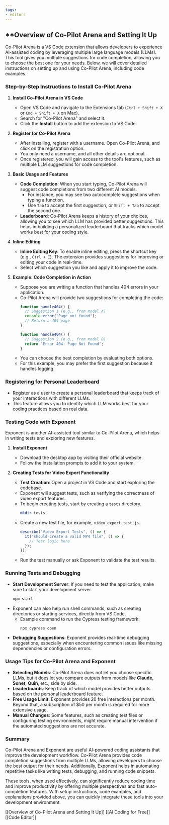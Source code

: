 ```yaml
---
tags:
- editors
---
```

## **Overview of Co-Pilot Arena and Setting It Up

Co-Pilot Arena is a VS Code extension that allows developers to experience AI-assisted coding by leveraging multiple large language models (LLMs). This tool gives you multiple suggestions for code completion, allowing you to choose the best one for your needs. Below, we will cover detailed instructions on setting up and using Co-Pilot Arena, including code examples.

### Step-by-Step Instructions to Install Co-Pilot Arena

1. **Install Co-Pilot Arena in VS Code**
   - Open VS Code and navigate to the Extensions tab (`Ctrl + Shift + X` or `Cmd + Shift + X` on Mac).
   - Search for "Co-Pilot Arena" and select it.
   - Click the **Install** button to add the extension to VS Code.

2. **Register for Co-Pilot Arena**
   - After installing, register with a username. Open Co-Pilot Arena, and click on the registration option.
   - You only need a username, and all other details are optional.
   - Once registered, you will gain access to the tool's features, such as multiple LLM suggestions for code completion.

3. **Basic Usage and Features**
   - **Code Completion**: When you start typing, Co-Pilot Arena will suggest code completions from two different AI models.
     - For instance, you may see two autocomplete suggestions when typing a function.
     - Use `Tab` to accept the first suggestion, or `Shift + Tab` to accept the second one.
   - **Leaderboard**: Co-Pilot Arena keeps a history of your choices, allowing you to see which LLM has provided better suggestions. This helps in building a personalized leaderboard that tracks which model works best for your coding style.

4. **Inline Editing**
   - **Inline Editing Key**: To enable inline editing, press the shortcut key (e.g., `Ctrl + I`). The extension provides suggestions for improving or editing your code in real-time.
   - Select which suggestion you like and apply it to improve the code.

5. **Example: Code Completion in Action**
   - Suppose you are writing a function that handles 404 errors in your application.
   - Co-Pilot Arena will provide two suggestions for completing the code:
     ```javascript
     function handle404() {
       // Suggestion 1 (e.g., from model A)
       console.error("Page not found");
       // Return a 404 page
     }
     ```
     ```javascript
     function handle404() {
       // Suggestion 2 (e.g., from model B)
       return "Error 404: Page Not Found";
     }
     ```
   - You can choose the best completion by evaluating both options.
   - For this example, you may prefer the first suggestion because it handles logging.

### Registering for Personal Leaderboard

- Register as a user to create a personal leaderboard that keeps track of your interactions with different LLMs.
- This feature allows you to identify which LLM works best for your coding practices based on real data.

### Testing Code with Exponent

Exponent is another AI-assisted tool similar to Co-Pilot Arena, which helps in writing tests and exploring new features.

1. **Install Exponent**
   - Download the desktop app by visiting their official website.
   - Follow the installation prompts to add it to your system.

2. **Creating Tests for Video Export Functionality**
   - **Test Creation**: Open a project in VS Code and start exploring the codebase.
   - Exponent will suggest tests, such as verifying the correctness of video export features.
   - To begin creating tests, start by creating a `tests` directory.
     ```bash
     mkdir tests
     ```
   - Create a new test file, for example, `video_export.test.js`.
     ```javascript
     describe("Video Export Tests", () => {
       it("should create a valid MP4 file", () => {
         // Test logic here
       });
     });
     ```
   - Run the test manually or ask Exponent to validate the test results.

### Running Tests and Debugging

- **Start Development Server**: If you need to test the application, make sure to start your development server.
  ```bash
  npm start
  ```
- Exponent can also help run shell commands, such as creating directories or starting services, directly from VS Code.
  - Example command to run the Cypress testing framework:
    ```bash
    npx cypress open
    ```
- **Debugging Suggestions**: Exponent provides real-time debugging suggestions, especially when encountering common issues like missing dependencies or configuration errors.

### Usage Tips for Co-Pilot Arena and Exponent

- **Selecting Models**: Co-Pilot Arena does not let you choose specific LLMs, but it does let you compare outputs from models like **Claude**, **Sonet**, **Quin**, etc., side by side.
- **Leaderboards**: Keep track of which model provides better outputs based on the personal leaderboard feature.
- **Free Usage Limit**: Exponent provides 20 free interactions per month. Beyond that, a subscription of $50 per month is required for more extensive usage.
- **Manual Changes**: Some features, such as creating test files or configuring testing environments, might require manual intervention if the automated suggestions are not accurate.

### Summary

Co-Pilot Arena and Exponent are useful AI-powered coding assistants that improve the development workflow. Co-Pilot Arena provides code completion suggestions from multiple LLMs, allowing developers to choose the best output for their needs. Additionally, Exponent helps in automating repetitive tasks like writing tests, debugging, and running code snippets.

These tools, when used effectively, can significantly reduce coding time and improve productivity by offering multiple perspectives and fast auto-completion features. With setup instructions, code examples, and explanations provided above, you can quickly integrate these tools into your development environment.

[[Overview of Co-Pilot Arena and Setting It Up]]   [[AI Coding for Free]]  [[Code Editor]]
